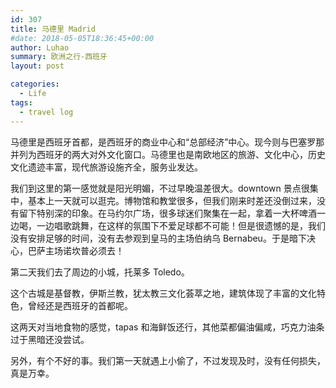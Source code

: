 ```yaml
---
id: 307
title: 马德里 Madrid
#date: 2018-05-05T18:36:45+00:00
author: Luhao
summary: 欧洲之行-西班牙
layout: post

categories:
  - Life
tags:
  - travel log
---
```


马德里是西班牙首都，是西班牙的商业中心和“总部经济”中心。现今则与巴塞罗那并列为西班牙的两大对外文化窗口。马德里也是南欧地区的旅游、文化中心，历史文化遗迹丰富，现代旅游设施齐全，服务业发达。

我们到这里的第一感觉就是阳光明媚，不过早晚温差很大。downtown 景点很集中，基本上一天就可以逛完。博物馆和教堂很多，但我们刚来时差还没倒过来，没有留下特别深的印象。在马约尔广场，很多球迷们聚集在一起，拿着一大杯啤酒一边喝，一边唱歌跳舞，在这样的氛围下不爱足球都不可能！但是很遗憾的是，我们没有安排足够的时间，没有去参观到皇马的主场伯纳乌 Bernabeu。于是暗下决心，巴萨主场诺坎普必须去！

第二天我们去了周边的小城，托莱多 Toledo。

这个古城是基督教，伊斯兰教，犹太教三文化荟萃之地，建筑体现了丰富的文化特色，曾经还是西班牙的首都呢。

这两天对当地食物的感觉，tapas 和海鲜饭还行，其他菜都偏油偏咸，巧克力油条过于黑暗还没尝试。

另外，有个不好的事。我们第一天就遇上小偷了，不过发现及时，没有任何损失，真是万幸。
